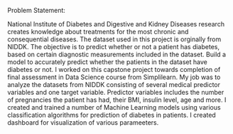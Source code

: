 Problem Statement:

National Institute of Diabetes and Digestive and Kidney Diseases research creates knowledge about treatments for the most chronic and consequential diseases.
The dataset used in this project is orginally from NIDDK. The objective is to predict whether or not a patient has diabetes, based on certain diagnostic measurements included in the dataset.
Build a model to accurately predict whether the patients in the dataset have diabetes or not.
I worked on this capstone project towards completion of final assessment in Data Science course from Simplilearn. My job was to analyze the datasets from NIDDK consisting of several medical predictor variables and one target variable. Predictor variables includes the number of pregnancies the patient has had, their BMI, insulin level, age and more. I created and trained a number of Machine Learning models using various classification algorithms for prediction of diabetes in patients. I created dashboard for visualization of various parameeters.
